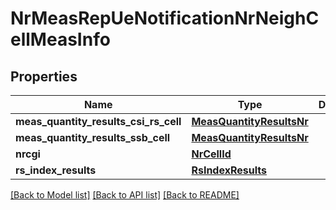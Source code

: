 # NrMeasRepUeNotificationNrNeighCellMeasInfo

## Properties
Name | Type | Description | Notes
------------ | ------------- | ------------- | -------------
**meas_quantity_results_csi_rs_cell** | [**MeasQuantityResultsNr**](MeasQuantityResultsNr.md) |  | [optional] 
**meas_quantity_results_ssb_cell** | [**MeasQuantityResultsNr**](MeasQuantityResultsNr.md) |  | [optional] 
**nrcgi** | [**NrCellId**](NrCellId.md) |  | [optional] 
**rs_index_results** | [**RsIndexResults**](RsIndexResults.md) |  | [optional] 

[[Back to Model list]](../README.md#documentation-for-models) [[Back to API list]](../README.md#documentation-for-api-endpoints) [[Back to README]](../README.md)

